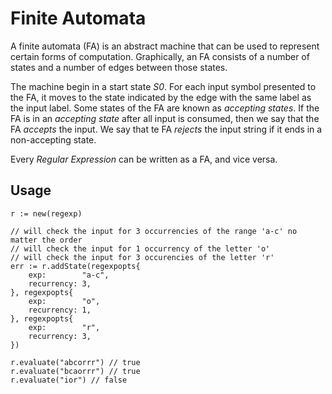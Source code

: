 # Finite Automata

A finite automata (FA) is an abstract machine that can be used to represent certain forms of computation. Graphically, an FA consists of a number of states and a number of edges between those states.

The machine begin in a start state _S0_. For each input symbol presented to the FA, it moves to the state indicated by the edge with the same label as the input label. Some states of the FA are known as _accepting states_. If the FA is in an _accepting state_ after all input is consumed, then we say that the FA _accepts_ the input. We say that te FA _rejects_ the input string if it ends in a non-accepting state.

Every _Regular Expression_ can be written as a FA, and vice versa.


## Usage

```
r := new(regexp)

// will check the input for 3 occurrencies of the range 'a-c' no matter the order
// will check the input for 1 occurrency of the letter 'o'
// will check the input for 3 occurencies of the letter 'r'
err := r.addState(regexpopts{
    exp:        "a-c",
    recurrency: 3,
}, regexpopts{
    exp:        "o",
    recurrency: 1,
}, regexpopts{
    exp:        "r",
    recurrency: 3,
})

r.evaluate("abcorrr") // true
r.evaluate("bcaorrr") // true
r.evaluate("ior") // false
```